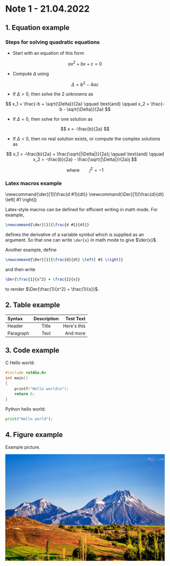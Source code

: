 # Note 1 - 21.04.2022

## 1. Equation example

### Steps for solving quadratic equations

- Start with an equation of this form

$$
ax^2 + bx + c = 0
$$

- Compute $\Delta$ using

$$
\Delta = b^2 - 4ac
$$

- If $\Delta > 0$, then solve the 2 unknowns as

$$
x_1 = \frac{-b + \sqrt{\Delta}}{2a} \qquad \text{and} \qquad x_2 = \frac{-b - \sqrt{\Delta}}{2a}
$$

- If $\Delta = 0$, then solve for one solution as

$$
x = -\frac{b}{2a}
$$

- If $\Delta < 0$, then no real solution exists, or compute the complex solutions as

$$
x_1 = -\frac{b}{2a} + \frac{\sqrt{|\Delta|}}{2a}j \qquad \text{and} \qquad x_2 = -\frac{b}{2a} - \frac{\sqrt{|\Delta|}}{2a}j
$$

$$
\text{where} \qquad j^2 = -1
$$

### Latex macros example

\newcommand{\der}[1]{\frac{d #1}{dt}}
\newcommand{\Der}[1]{\frac{d}{dt} \left[ #1 \right]}

Latex-style macros can be defined for efficient writing in math mode. For example,

```latex
\newcommand{\der}[1]{\frac{d #1}{dt}}
```

defines the derivative of a variable symbol which is supplied as an argument. So that one can write `\der{x}` in math mode to give $\der{x}$.

Another example, define

```latex
\newcommand{\Der}[1]{\frac{d}{dt} \left[ #1 \right]}
```

and then write

```latex
\Der{\frac{1}{x^2} + \frac{1}{x}}
```

to render $\Der{\frac{1}{x^2} + \frac{1}{x}}$.

## 2. Table example

| Syntax      | Description | Test Text     |
| :---        |    :----:   |          ---: |
| Header      | Title       | Here's this   |
| Paragraph   | Text        | And more      |

## 3. Code example

C Hello world:

```c
#include <stdio.h>
int main()
{
    printf("Hello world\n");
    return 0;
}
```

Python hello world:

```python
print("Hello world");
```

## 4. Figure example

Example picture.

![Mountain](./mountain.jpg)
